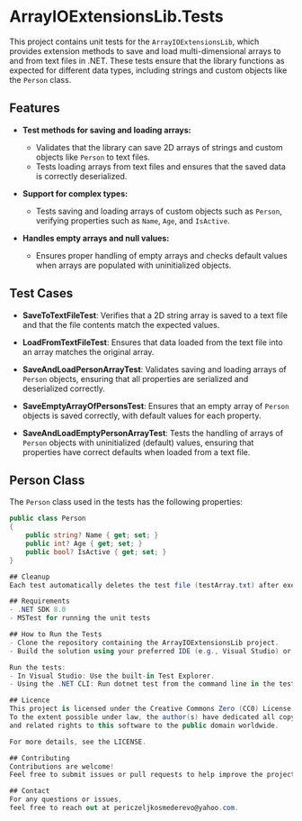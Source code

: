 # ArrayIOExtensionsLib.Tests

This project contains unit tests for the `ArrayIOExtensionsLib`, which provides extension methods to save and load multi-dimensional arrays to and from text files in .NET. These tests ensure that the library functions as expected for different data types, including strings and custom objects like the `Person` class.

## Features

- **Test methods for saving and loading arrays:**
  - Validates that the library can save 2D arrays of strings and custom objects like `Person` to text files.
  - Tests loading arrays from text files and ensures that the saved data is correctly deserialized.
  
- **Support for complex types:**
  - Tests saving and loading arrays of custom objects such as `Person`, verifying properties such as `Name`, `Age`, and `IsActive`.
  
- **Handles empty arrays and null values:**
  - Ensures proper handling of empty arrays and checks default values when arrays are populated with uninitialized objects.

## Test Cases

- **SaveToTextFileTest**: 
  Verifies that a 2D string array is saved to a text file and that the file contents match the expected values.

- **LoadFromTextFileTest**: 
  Ensures that data loaded from the text file into an array matches the original array.

- **SaveAndLoadPersonArrayTest**: 
  Validates saving and loading arrays of `Person` objects, ensuring that all properties are serialized and deserialized correctly.

- **SaveEmptyArrayOfPersonsTest**: 
  Ensures that an empty array of `Person` objects is saved correctly, with default values for each property.

- **SaveAndLoadEmptyPersonArrayTest**: 
  Tests the handling of arrays of `Person` objects with uninitialized (default) values, ensuring that properties have correct defaults when loaded from a text file.

## Person Class

The `Person` class used in the tests has the following properties:

```csharp
public class Person
{
    public string? Name { get; set; }
    public int? Age { get; set; }
    public bool? IsActive { get; set; }
}

## Cleanup
Each test automatically deletes the test file (testArray.txt) after execution to ensure that no temporary files remain on the file system.

## Requirements
- .NET SDK 8.0
- MSTest for running the unit tests

## How to Run the Tests
- Clone the repository containing the ArrayIOExtensionsLib project.
- Build the solution using your preferred IDE (e.g., Visual Studio) or using the .NET CLI.

Run the tests:
- In Visual Studio: Use the built-in Test Explorer.
- Using the .NET CLI: Run dotnet test from the command line in the test project directory.

## Licence
This project is licensed under the Creative Commons Zero (CC0) License. 
To the extent possible under law, the author(s) have dedicated all copyright 
and related rights to this software to the public domain worldwide.

For more details, see the LICENSE.

## Contributing
Contributions are welcome! 
Feel free to submit issues or pull requests to help improve the project.

## Contact
For any questions or issues, 
feel free to reach out at periczeljkosmederevo@yahoo.com.
